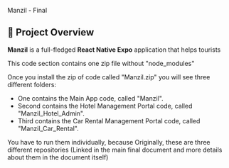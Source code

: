 Manzil - Final

## 📌 Project Overview  
**Manzil** is a full-fledged **React Native Expo** application that helps tourists


This code section contains one zip file without "node_modules"

Once you install the zip of code called "Manzil.zip" you will see three different folders:

- One contains the Main App code, called "Manzil".
- Second contains the Hotel Management Portal code, called "Manzil_Hotel_Admin".
- Third contains the Car Rental Management Portal code, called "Manzil_Car_Rental".


You have to run them individually, because Originally, these are three different repositories (Linked in the main final document and more details about them in the document itself)